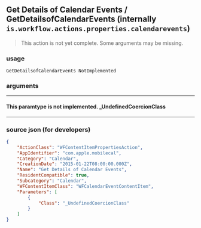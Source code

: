 
## Get Details of Calendar Events / GetDetailsofCalendarEvents (internally `is.workflow.actions.properties.calendarevents`)

> This action is not yet complete. Some arguments may be missing.



### usage
```
GetDetailsofCalendarEvents NotImplemented
```

### arguments

---

#### This paramtype is not implemented. _UndefinedCoercionClass

---

### source json (for developers)

```json
{
	"ActionClass": "WFContentItemPropertiesAction",
	"AppIdentifier": "com.apple.mobilecal",
	"Category": "Calendar",
	"CreationDate": "2015-01-22T08:00:00.000Z",
	"Name": "Get Details of Calendar Events",
	"ResidentCompatible": true,
	"Subcategory": "Calendar",
	"WFContentItemClass": "WFCalendarEventContentItem",
	"Parameters": [
		{
			"Class": "_UndefinedCoercionClass"
		}
	]
}
```
